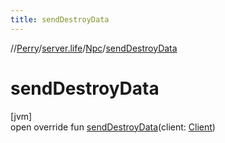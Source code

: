 ```yaml
---
title: sendDestroyData
---
```

//[Perry](../../../index.html)/[server.life](../index.html)/[Npc](index.html)/[sendDestroyData](send-destroy-data.html)



# sendDestroyData



[jvm]\
open override fun [sendDestroyData](send-destroy-data.html)(client: [Client](../../client/-client/index.html))




